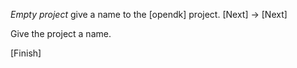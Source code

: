 *Empty project* give a name to the [opendk] project. [Next] -> [Next]

Give the project a name.

[Finish]



```java

```
